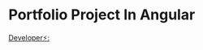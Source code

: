 # Portfolio Project In Angular

[Developer⚡️: ](https://www.instagram.com/maruhsoftsolutions/?hl=en)
